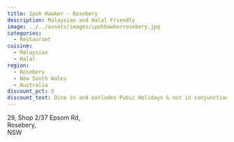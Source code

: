 ```yaml
---
title: Ipoh Hawker - Rosebery
description: Malaysian and Halal Friendly
image: ../../assets/images/ipohhawkerrosebery.jpg
categories:
  - Restaurant
cuisine:
  - Malaysian
  - Halal
region:
  - Rosebery
  - New South Wales
  - Australia
discount_pct: 5
discount_text: Dine in and excludes Pubic Holidays & not in conjunction with any other offer
---
```


29, Shop 2/37 Epsom Rd,\
Rosebery,\
NSW
